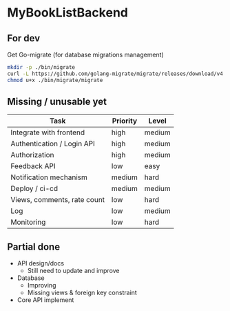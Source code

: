 # MyBookListBackend

## For dev
Get Go-migrate (for database migrations management)
``` bash
mkdir -p ./bin/migrate
curl -L https://github.com/golang-migrate/migrate/releases/download/v4.15.1/migrate.linux-amd64.tar.gz | tar -xvz -C ./bin/migrate
chmod u+x ./bin/migrate/migrate
```

## Missing / unusable yet

| Task                        | Priority | Level  |
| --------------------------- | -------- | ------ |
| Integrate with frontend     | high     | medium |
| Authentication / Login API  | high     | medium |
| Authorization               | high     | medium |
| Feedback API                | low      | easy   |
| Notification mechanism      | medium   | hard   |
| Deploy / ci-cd              | medium   | medium |
| Views, comments, rate count | low      | hard   |
| Log                         | low      | medium |
| Monitoring                  | low      | hard   |

## Partial done
- API design/docs
  - Still need to update and improve
- Database
  - Improving
  - Missing views & foreign key constraint
- Core API implement
